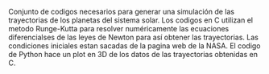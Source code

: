 Conjunto de codigos necesarios para generar una simulación de las trayectorias de los planetas del sistema solar. 
Los codigos en C utilizan el metodo Runge-Kutta para resolver numéricamente las ecuaciones diferencialses de las leyes de Newton para así obtener las trayectorias. Las condiciones iniciales estan sacadas de la pagina web de la NASA.
El codigo de Python hace un plot en 3D de los datos de las trayectorias obtenidas en C. 
